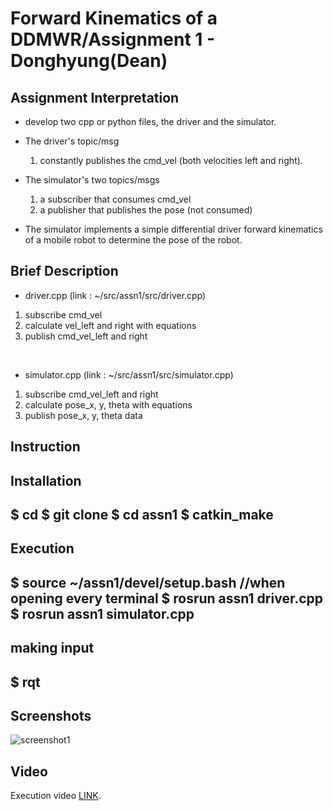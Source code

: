 # Forward Kinematics of a DDMWR/Assignment 1 - Donghyung(Dean)

## Assignment Interpretation
* develop two cpp or python files, the driver and the simulator.

* The driver's topic/msg 
    1) constantly publishes the cmd_vel (both velocities left and right). 

* The simulator's two topics/msgs 
    1) a subscriber that consumes cmd_vel
    1) a publisher that publishes the pose (not consumed)

* The simulator implements a simple differential driver forward kinematics of a mobile robot to determine the pose of the robot.

## Brief Description
* driver.cpp (link : ~/src/assn1/src/driver.cpp)
1. subscribe cmd_vel
2. calculate vel_left and right with equations
3. publish cmd_vel_left and right

<br/>

* simulator.cpp (link : ~/src/assn1/src/simulator.cpp)
1. subscribe cmd_vel_left and right
2. calculate pose_x, y, theta with equations
3. publish pose_x, y, theta data

## Instruction
Installation
---
$ cd
$ git clone
$ cd assn1
$ catkin_make
---
Execution
---
$ source ~/assn1/devel/setup.bash //when opening every terminal
$ rosrun assn1 driver.cpp
$ rosrun assn1 simulator.cpp
---
making input
---
$ rqt
---

## Screenshots
![screenshot1](./images/screenshot1.png)

## Video
Execution video [LINK](https://pages.github.com/).
